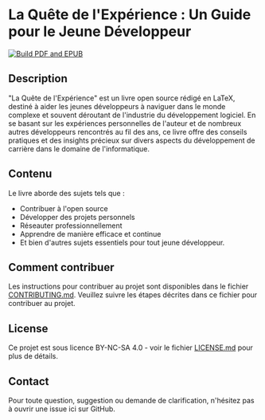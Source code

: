 # La Quête de l'Expérience : Un Guide pour le Jeune Développeur
[![Build PDF and EPUB](https://github.com/kdelfour/Ebook_The_path_of_the_young_developer_Your_quest_for_experience/actions/workflows/build_pdf.yml/badge.svg?branch=main)](https://github.com/kdelfour/Ebook_The_path_of_the_young_developer_Your_quest_for_experience/actions/workflows/build_pdf.yml)

## Description

"La Quête de l'Expérience" est un livre open source rédigé en LaTeX, destiné à aider les jeunes développeurs à naviguer dans le monde complexe et souvent déroutant de l'industrie du développement logiciel. En se basant sur les expériences personnelles de l'auteur et de nombreux autres développeurs rencontrés au fil des ans, ce livre offre des conseils pratiques et des insights précieux sur divers aspects du développement de carrière dans le domaine de l'informatique.

## Contenu

Le livre aborde des sujets tels que :

- Contribuer à l'open source
- Développer des projets personnels
- Réseauter professionnellement
- Apprendre de manière efficace et continue
- Et bien d'autres sujets essentiels pour tout jeune développeur.

## Comment contribuer

Les instructions pour contribuer au projet sont disponibles dans le fichier [CONTRIBUTING.md](CONTRIBUTING.md). Veuillez suivre les étapes décrites dans ce fichier pour contribuer au projet.

## License

Ce projet est sous licence BY-NC-SA 4.0 - voir le fichier [LICENSE.md](LICENSE.md) pour plus de détails.

## Contact
Pour toute question, suggestion ou demande de clarification, n'hésitez pas à ouvrir une issue ici sur GitHub.